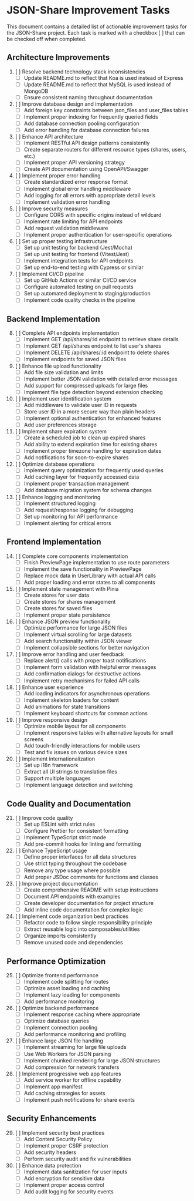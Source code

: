 # JSON-Share Improvement Tasks

This document contains a detailed list of actionable improvement tasks for the JSON-Share project. Each task is marked with a checkbox [ ] that can be checked off when completed.

## Architecture Improvements

1. [ ] Resolve backend technology stack inconsistencies
   - [ ] Update README.md to reflect that Koa is used instead of Express
   - [ ] Update README.md to reflect that MySQL is used instead of MongoDB
   - [ ] Ensure consistent naming throughout documentation

2. [ ] Improve database design and implementation
   - [ ] Add foreign key constraints between json_files and user_files tables
   - [ ] Implement proper indexing for frequently queried fields
   - [ ] Add database connection pooling configuration
   - [ ] Add error handling for database connection failures

3. [ ] Enhance API architecture
   - [ ] Implement RESTful API design patterns consistently
   - [ ] Create separate routers for different resource types (shares, users, etc.)
   - [ ] Implement proper API versioning strategy
   - [ ] Create API documentation using OpenAPI/Swagger

4. [ ] Implement proper error handling
   - [ ] Create standardized error response format
   - [ ] Implement global error handling middleware
   - [ ] Add logging for all errors with appropriate detail levels
   - [ ] Implement validation error handling

5. [ ] Improve security measures
   - [ ] Configure CORS with specific origins instead of wildcard
   - [ ] Implement rate limiting for API endpoints
   - [ ] Add request validation middleware
   - [ ] Implement proper authentication for user-specific operations

6. [ ] Set up proper testing infrastructure
   - [ ] Set up unit testing for backend (Jest/Mocha)
   - [ ] Set up unit testing for frontend (Vitest/Jest)
   - [ ] Implement integration tests for API endpoints
   - [ ] Set up end-to-end testing with Cypress or similar

7. [ ] Implement CI/CD pipeline
   - [ ] Set up GitHub Actions or similar CI/CD service
   - [ ] Configure automated testing on pull requests
   - [ ] Set up automated deployment to staging/production
   - [ ] Implement code quality checks in the pipeline

## Backend Implementation

8. [ ] Complete API endpoints implementation
   - [ ] Implement GET /api/shares/:id endpoint to retrieve share details
   - [ ] Implement GET /api/shares endpoint to list user's shares
   - [ ] Implement DELETE /api/shares/:id endpoint to delete shares
   - [ ] Implement endpoints for saved JSON files

9. [ ] Enhance file upload functionality
   - [ ] Add file size validation and limits
   - [ ] Implement better JSON validation with detailed error messages
   - [ ] Add support for compressed uploads for large files
   - [ ] Implement file type detection beyond extension checking

10. [ ] Implement user identification system
    - [ ] Add middleware to validate user ID in requests
    - [ ] Store user ID in a more secure way than plain headers
    - [ ] Implement optional authentication for enhanced features
    - [ ] Add user preferences storage

11. [ ] Implement share expiration system
    - [ ] Create a scheduled job to clean up expired shares
    - [ ] Add ability to extend expiration time for existing shares
    - [ ] Implement proper timezone handling for expiration dates
    - [ ] Add notifications for soon-to-expire shares

12. [ ] Optimize database operations
    - [ ] Implement query optimization for frequently used queries
    - [ ] Add caching layer for frequently accessed data
    - [ ] Implement proper transaction management
    - [ ] Add database migration system for schema changes

13. [ ] Enhance logging and monitoring
    - [ ] Implement structured logging
    - [ ] Add request/response logging for debugging
    - [ ] Set up monitoring for API performance
    - [ ] Implement alerting for critical errors

## Frontend Implementation

14. [ ] Complete core components implementation
    - [ ] Finish PreviewPage implementation to use route parameters
    - [ ] Implement the save functionality in PreviewPage
    - [ ] Replace mock data in UserLibrary with actual API calls
    - [ ] Add proper loading and error states to all components

15. [ ] Implement state management with Pinia
    - [ ] Create stores for user data
    - [ ] Create stores for shares management
    - [ ] Create stores for saved files
    - [ ] Implement proper state persistence

16. [ ] Enhance JSON preview functionality
    - [ ] Optimize performance for large JSON files
    - [ ] Implement virtual scrolling for large datasets
    - [ ] Add search functionality within JSON viewer
    - [ ] Implement collapsible sections for better navigation

17. [ ] Improve error handling and user feedback
    - [ ] Replace alert() calls with proper toast notifications
    - [ ] Implement form validation with helpful error messages
    - [ ] Add confirmation dialogs for destructive actions
    - [ ] Implement retry mechanisms for failed API calls

18. [ ] Enhance user experience
    - [ ] Add loading indicators for asynchronous operations
    - [ ] Implement skeleton loaders for content
    - [ ] Add animations for state transitions
    - [ ] Implement keyboard shortcuts for common actions

19. [ ] Improve responsive design
    - [ ] Optimize mobile layout for all components
    - [ ] Implement responsive tables with alternative layouts for small screens
    - [ ] Add touch-friendly interactions for mobile users
    - [ ] Test and fix issues on various device sizes

20. [ ] Implement internationalization
    - [ ] Set up i18n framework
    - [ ] Extract all UI strings to translation files
    - [ ] Support multiple languages
    - [ ] Implement language detection and switching

## Code Quality and Documentation

21. [ ] Improve code quality
    - [ ] Set up ESLint with strict rules
    - [ ] Configure Prettier for consistent formatting
    - [ ] Implement TypeScript strict mode
    - [ ] Add pre-commit hooks for linting and formatting

22. [ ] Enhance TypeScript usage
    - [ ] Define proper interfaces for all data structures
    - [ ] Use strict typing throughout the codebase
    - [ ] Remove any type usage where possible
    - [ ] Add proper JSDoc comments for functions and classes

23. [ ] Improve project documentation
    - [ ] Create comprehensive README with setup instructions
    - [ ] Document API endpoints with examples
    - [ ] Create developer documentation for project structure
    - [ ] Add inline code documentation for complex logic

24. [ ] Implement code organization best practices
    - [ ] Refactor code to follow single responsibility principle
    - [ ] Extract reusable logic into composables/utilities
    - [ ] Organize imports consistently
    - [ ] Remove unused code and dependencies

## Performance Optimization

25. [ ] Optimize frontend performance
    - [ ] Implement code splitting for routes
    - [ ] Optimize asset loading and caching
    - [ ] Implement lazy loading for components
    - [ ] Add performance monitoring

26. [ ] Optimize backend performance
    - [ ] Implement response caching where appropriate
    - [ ] Optimize database queries
    - [ ] Implement connection pooling
    - [ ] Add performance monitoring and profiling

27. [ ] Enhance large JSON file handling
    - [ ] Implement streaming for large file uploads
    - [ ] Use Web Workers for JSON parsing
    - [ ] Implement chunked rendering for large JSON structures
    - [ ] Add compression for network transfers

28. [ ] Implement progressive web app features
    - [ ] Add service worker for offline capability
    - [ ] Implement app manifest
    - [ ] Add caching strategies for assets
    - [ ] Implement push notifications for share events

## Security Enhancements

29. [ ] Implement security best practices
    - [ ] Add Content Security Policy
    - [ ] Implement proper CSRF protection
    - [ ] Add security headers
    - [ ] Perform security audit and fix vulnerabilities

30. [ ] Enhance data protection
    - [ ] Implement data sanitization for user inputs
    - [ ] Add encryption for sensitive data
    - [ ] Implement proper access control
    - [ ] Add audit logging for security events

